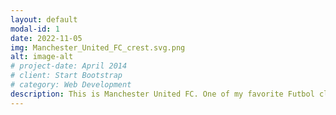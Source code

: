```yaml
---
layout: default
modal-id: 1
date: 2022-11-05
img: Manchester_United_FC_crest.svg.png
alt: image-alt
# project-date: April 2014
# client: Start Bootstrap
# category: Web Development
description: This is Manchester United FC. One of my favorite Futbol clubs and I have been a huge fan for a long time now. I was a fan in the Sir Alex Furgeson era, and continued even through their rough streaks of failures. GO MAN U!!
---
```

